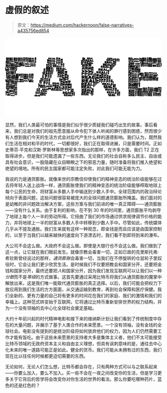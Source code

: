# 虚假的叙述

> 原文：<https://medium.com/hackernoon/false-narratives-a435756ed854>

![](img/ce20955ad05ead5db85abd6f285341ec.png)

显然，我们人类最可怕的事情是我们似乎很少质疑我们碰巧出生的故事。事后看来，我们总是对我们的祖先愿意服从命令犯下骇人听闻的罪行感到困惑，然而很少有人想到我们今天的生活方式会对后代产生什么样的道德影响。我们认为，既然我们生活在相对和平的时代，一切都很好，我们正在取得进展，只是需要时间。正如史蒂芬·平克和汉斯·罗斯林等思想家多次指出的那样，在许多方面，我们 T2 正在取得进步。但是我们可能遗漏了一些东西。无论我们的社会自称多么民主、自由或具有社会意识，一股隐藏在众目睽睽之下的邪恶力量，随时准备将我们推入绝望和绝望的境地。所有的民主国家都可能注定失败，对此我们可能无能为力。

我说的力是通货膨胀。就像来世的宗教信仰使我们的精神变态的统治阶级能够在过去将年轻人送上战场一样，通货膨胀使我们的精神变态的统治阶级能够榨取地球上每个公民的生命，将财富从多数人手中输送到少数人手中。全球范围内的政治辩论倾向于表面问题，这些问题很容易被庞大的全球问题通货膨胀所掩盖。我们面对的是幼稚的非问题政治解决方案，这些方案与我们前进的唯一真正障碍——通货膨胀——没有什么关系。由于复利的影响，在不到 30 年的时间里，通货膨胀平均剥夺了地球上每个人一半的劳动所得。它扭曲了我们的市场通过供求规律调节价格的能力，并将地球上一半的财富从多数人手中转移到少数人手中。尽管如此，传统媒体几乎从不提及通胀。我们生来就有这样一种观念，即金钱是而且应该是由国家控制的，以至于当我们以越来越快的速度向下游漂去时，我们看不到即将到来的瀑布。

大公司不会这么做。大政府不会这么做。即使是大银行也不会这么做。我们做到了这一点，让它就在我们眼前发生。就像宗教会毒害一切，正如已故的克里斯托弗·希钦斯曾经说过的那样，*通货膨胀*会毒害一切，当我们在不停旋转的仓鼠轮子里奴役时，它会让我们更少欣赏生活。是时候我们不仅要把教会和国家分开，还要把金钱和国家分开，最终还要把*人*和国家分开，因为我们发现互联网可以让我们以一种*分散*而不是*等级*的方式做事。这首先要通过采用比特币将我们从通货膨胀的魔掌中解放出来，这是我们唯一能取代通货膨胀的真正选择。以后，我们可能会把权力下放应用到我们生活的方方面面，从交通运输到教育，再到社会保障和医疗保健。我们全新的、更有力量的自己将有更多的时间花在我们的家庭、我们的激情和我们的幸福上。这种范式转变始于互联网，它将通过比特币重新安排世界的权力结构，并为一个没有领袖的去中心化全球社会奠定基础。

大约十年前兴起的时代精神电影和接下来的维纳斯计划让我们看到了传统制度中存在的大量问题，并展示了基于人类合作的未来愿景。一个没有领袖，没有金钱的全球社会。电影没有提到的是统治阶级将如何放弃他们的权力，因为人们仍然需要工作才能有饭吃。由于这些未来愿景的支持者大多是集体主义者，他们不太可能接受比特币领域的无政府资本主义和自由主义理想，但具有讽刺意味的是，通往去中心化未来的唯一道路可能正是如此。健全的货币。我们可能从未拥有过的东西，我们现在比以往任何时候都更迫切需要的东西。

无论如何，无论人们怎么想，比特币都会存在，只有两种方式可以与之联系起来——你要么加入，要么不加入。买一些不会在一夜之间改变你的生活，但是学习更多关于它背后的哲学将会改变你对你生活的世界的看法。那么你要吃哪种药片，蓝色的还是红色的？